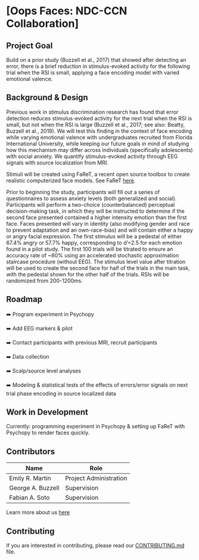 # [Oops Faces: NDC-CCN Collaboration]

## Project Goal
Build on a prior study (Buzzell et al., 2017) that showed after detecting an error, there is a brief reduction in stimulus-evoked activity for the following trial when the RSI is small, applying a face encoding model with varied emotional valence.

## Background & Design
Previous work in stimulus discrimination research has found that error detection reduces stimulus-evoked activity for the next trial when the RSI is small, but not when the RSI is large (Buzzell et al., 2017; see also: Beatty, Buzzell et al., 2019). We will test this finding in the context of face encoding while varying emotional valence with undergraduates recruited from Florida International University, while keeping our future goals in mind of studying how this mechanism may differ across individuals (specifically adolescents) with social anxiety. We quantify stimulus-evoked activity through EEG signals with source localization from MRI. 

Stimuli will be created using FaReT, a recent open source toolbox to create realistic computerized face models. See FaReT [here](https://github.com/fsotoc/FaReT).

Prior to beginning the study, participants will fill out a series of questionnaires to assess anxiety levels (both generalized and social). Participants will perform a two-choice (counterbalanced) perceptual decision-making task, in which they will be instructed to determine if the second face presented contained a higher intensity emotion than the first face. Faces presented will vary in identity (also modifying gender and race to prevent adaptation and an own-race-bias) and will contain either a happy or angry facial expression. The first stimulus will be a pedestal of either 67.4% angry or 57.7% happy, corresponding to d’=2.5 for each emotion found in a pilot study. The first 100 trials will be titrated to ensure an accuracy rate of ~80% using an accelerated stochastic approximation staircase procedure (without EEG). The stimulus level value after titration will be used to create the second face for half of the trials in the main task, with the pedestal shown for the other half of the trials. RSIs will be randomized from 200-1200ms.  


## Roadmap
:arrow_right: Program experiment in Psychopy

:arrow_right: Add EEG markers & pilot

:arrow_right: Contact participants with previous MRI, recruit participants

:arrow_right: Data collection

:arrow_right: Scalp/source level analyses

:arrow_right: Modeling & statistical tests of the effects of errors/error signals on next trial phase encoding in source localized data
 


## Work in Development
Currently: programming experiment in Psychopy & setting up FaReT with Psychopy to render faces quickly.


## Contributors
| Name | Role |
| ---  | ---  |
| Emily R. Martin | Project Administration |
| George A. Buzzell | Supervision |
| Fabian A. Soto | Supervision |

Learn more about us [here](www.ndclab.com/people)

## Contributing
If you are interested in contributing, please read our [CONTRIBUTING.md](CONTRIBUTING.md) file.
